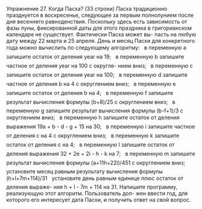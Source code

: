 Упражнение 27. Когда Пасха?
(33 строки)
Пасха традиционно празднуется в воскресенье, следующее за первым
полнолунием после дня весеннего равноденствия. Поскольку здесь есть
зависимость от фазы луны, фиксированной даты для этого праздника
в григорианском календаре не существует. Фактически Пасха может вы-
пасть на любую дату между 22 марта и 25 апреля. День и месяц Пасхи для
конкретного года можно вычислить по следующему алгоритму:
  в переменную a запишите остаток от деления year на 19;
  в переменную b запишите частное от деления year на 100 с округле-
нием вниз;
  в переменную c запишите остаток от деления year на 100;
  в переменную d запишите частное от деления b на 4 с округлением
вниз;
  в переменную e запишите остаток от деления b на 4;
  в переменную f запишите результат вычисления формулы (b+8)/25 с округлением вниз;
  в переменную g запишите результат вычисления формулы (b-f+1)/3 с округлением вниз;
  в переменную h запишите остаток от деления выражения 19a + b -
d - g + 15 на 30;
  в переменную i запишите частное от деления c на 4 с округлением
вниз;
  в переменную k запишите остаток от деления c на 4;
  в переменную l запишите остаток от деления выражения 32 + 2e +
2i - h - k на 7;
  в переменную m запишите результат вычисления формулы (a+11h+22l)/451 с округлением вниз;
  установите месяц равным результату вычисления формулы (h+l+7m+114)/31
  установите день равным единице плюс остаток от деления выраже-
ния h + l - 7m + 114 на 31.
Напишите программу, реализующую этот алгоритм. Пользователь дол-
жен ввести год, для которого его интересует дата Пасхи, и получить ответ
на свой вопрос.